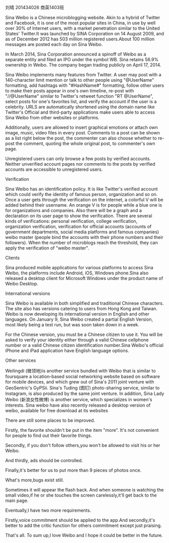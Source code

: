 刘晴 201434026 商英1403班

Sina Weibo is a Chinese  microblogging website. Akin to a hybrid of Twitter and Facebook, it is one of the most popular sites in China, in use by well over 30% of Internet users, with a market penetration similar to the United States' Twitter.It was launched by SINA  Corporation on 14 August 2009, and as of December 2012 has 503  million registered users.About 100 million messages are posted each day on Sina Weibo.

In March 2014, Sina Corporation announced a spinoff of Weibo as a separate entity and filed an IPO under the symbol WB. Sina retains 56.9% ownership in Weibo. The company began trading publicly on April 17, 2014.

Sina Weibo implements many features from Twitter. A user may post with a 140-character limit mention or talk to other people using "@UserName" formatting, add hashtags with "#HashName#" formatting, follow other users to make their posts appear in one's own timeline, re-post with "//@UserName" similar to Twitter's retweet function "RT @UserName", select posts for one's favorites list, and verify the account if the user is a celebrity. URLS are automatically shortened using the domain name  like Twitter's Official and third-party applications make users able to access Sina Weibo from other websites or platforms.

Additionally, users are allowed to insert graphical emotions or attach own image, music, video files in every post. Comments to a post can be shown as a list right below the post, the commenter can also choose whether to re-post the comment, quoting the whole original post, to commenter's own page.

Unregistered users can only browse a few posts by verified accounts. Neither unverified account pages nor comments to the posts by verified accounts are accessible to unregistered users.

Verification

Sina Weibo has an identification policy. It is like Twitter's verified account which could verify the identity of famous person, organization and so on. Once a user gets through the verification on the internet, a colorful V will be added behind their username. An orange V is for people while a blue one is for organizations and companies. Also there will be a graph and a declaration on its user page to show the verification. There are several kinds of verifications: personal verification, college verification, organization verification, verification for official accounts (accounts of government departments, social media platforms and famous companies) weibo master (people bind the accounts with their phone numbers and their followers). When the number of microblogs reach the threshold, they can apply the verification of "weibo master".

Clients

Sina produced mobile applications for various platforms to access Sina Weibo, the platforms include Android, iOS, Windows phone.Sina also released a desktop client for Microsoft Windows under the product name of Weibo Desktop.

International versions

Sina Weibo is available in both simplified and traditional Chinese characters. The site also has versions catering to users from Hong Kong and Taiwan. Weibo is now developing its international version in English and other languages. On January 9, Sina Weibo created a partial English Version, most likely being a test run, but was soon taken down in a week.

For the Chinese version, you must be a Chinese citizen to use it. You will be asked to verify your identity either through a valid Chinese cellphone number or a valid Chinese citizen identification number.Sina Weibo's official iPhone and iPad application have English language options.

Other services 

Weilingdi (微领地)is another service bundled with Weibo that is similar to foursquare a location-based social networking website based on software for mobile devices, and which grew out of Sina's 2011 joint venture with GeoSentric's GyPSii. Sina's Tuding (图钉) photo-sharing service, similar to Instagram, is also produced by the same joint venture. In addition, Sina Lady Weibo (新浪女性微博) is another service, which specializes in women's interests. Sina weibo have also recently released a desktop version of weibo, available for free download at its websites

There are still some places to be improved.

Firstly, the favorite shouldn't be put in the item "more". It's not convenient for people to find out their favorite things.

Secondly, if you don't follow others,you won't be allowed to visit his or her Weibo.

And thirdly, ads should be controlled.

Finally,it's better for us to put more than 9 pieces of photos once.

What's more,bugs exist still.

Sometimes it will appear the flash back. And when someone is watching the small video,if he or she touches the screen carelessly,it'll get back to the main page.

Eventually,I have two more requirements.

Firstly,voice commitment should be applied to the app.And secondly,it's better to add the critic function for others commitment except just praising. 

That's all. To sum up,I love Weibo and I hope it could be better in the future.

